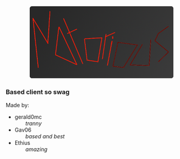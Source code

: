 <div align="center">
  <img src="/content/icon-full.png" width="75%">
</div>

<h3>Based client so swag</h3>


<!-- 
  For you braindeads that dont understand the html credits:
  <ul></ul> is the thingymajigy that makes the list
  <li></li> is another thingymajigy that makes content in the list
  <br> is to make a line-break (new line thingy)
  &emsp; is to make spaces in the text that markdown will allow
  <i></i> is to make the text italic
-->

<p>
  Made by:
  <ul>
    <li>gerald0mc<br>&emsp;&emsp;<i>tranny</i></li>
    <li>Gav06<br>&emsp;&emsp;<i>based and best</i></li>
    <li>Ethius<br>&emsp;&emsp;<i>amazing</i></li>
  </ul>
</p>
